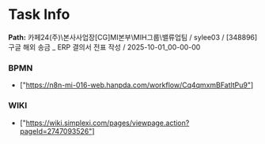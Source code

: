 # Task Info

**Path:** 카페24(주)\본사사업장\[CG]MI본부\MIH그룹\밸류업팀 / sylee03 / [348896] 구글 해외 송금 _ ERP 결의서 전표 작성 / 2025-10-01_00-00-00

### BPMN
- ["https://n8n-mi-016-web.hanpda.com/workflow/Cq4qmxmBFatltPu9"]

### WIKI
- ["https://wiki.simplexi.com/pages/viewpage.action?pageId=2747093526"]


